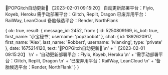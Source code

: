 📲POPGitch自动更新📲 
【2023-02-01 09:15:20】 
自动更新部署平台：Flyio, Koyeb, Heroku 
需手动部署平台：Glitch, Replit, Dragon 
已废弃用平台：RailWay, LeanCloud 
备胎候选平台：Render, NorthFlank 

{
  ok: true,
  result: {
    message_id: 2452,
    from: {
      id: 5250809169,
      is_bot: true,
      first_name: '小宝秘书',
      username: 'popzoobot'
    },
    chat: {
      id: 1892620917,
      first_name: 'Alex',
      last_name: 'Robbert',
      username: 'lvlanxing',
      type: 'private'
    },
    date: 1675214120,
    text: '📲POPGitch自动更新📲 \n' +
      '【2023-02-01 09:15:20】 \n' +
      '自动更新部署平台：Flyio, Koyeb, Heroku \n' +
      '需手动部署平台：Glitch, Replit, Dragon \n' +
      '已废弃用平台：RailWay, LeanCloud \n' +
      '备胎候选平台：Render, NorthFlank'
  }
}
